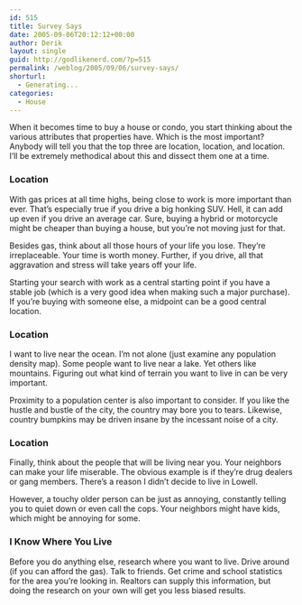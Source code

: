 ```yaml
---
id: 515
title: Survey Says
date: 2005-09-06T20:12:12+00:00
author: Derik
layout: single
guid: http://godlikenerd.com/?p=515
permalink: /weblog/2005/09/06/survey-says/
shorturl:
  - Generating...
categories:
  - House
---
```

When it becomes time to buy a house or condo, you start thinking about the various attributes that properties have. Which is the most important? Anybody will tell you that the top three are location, location, and location. I&#8217;ll be extremely methodical about this and dissect them one at a time.

### Location

With gas prices at all time highs, being close to work is more important than ever. That&#8217;s especially true if you drive a big honking SUV. Hell, it can add up even if you drive an average car. Sure, buying a hybrid or motorcycle might be cheaper than buying a house, but you&#8217;re not moving just for that.

Besides gas, think about all those hours of your life you lose. They&#8217;re irreplaceable. Your time is worth money. Further, if you drive, all that aggravation and stress will take years off your life.

Starting your search with work as a central starting point if you have a stable job (which is a very good idea when making such a major purchase). If you&#8217;re buying with someone else, a midpoint can be a good central location.

### Location

I want to live near the ocean. I&#8217;m not alone (just examine any population density map). Some people want to live near a lake. Yet others like mountains. Figuring out what kind of terrain you want to live in can be very important.

Proximity to a population center is also important to consider. If you like the hustle and bustle of the city, the country may bore you to tears. Likewise, country bumpkins may be driven insane by the incessant noise of a city.

### Location

Finally, think about the people that will be living near you. Your neighbors can make your life miserable. The obvious example is if they&#8217;re drug dealers or gang members. There&#8217;s a reason I didn&#8217;t decide to live in Lowell.

However, a touchy older person can be just as annoying, constantly telling you to quiet down or even call the cops. Your neighbors might have kids, which might be annoying for some.

### I Know Where You Live

Before you do anything else, research where you want to live. Drive around (if you can afford the gas). Talk to friends. Get crime and school statistics for the area you&#8217;re looking in. Realtors can supply this information, but doing the research on your own will get you less biased results.